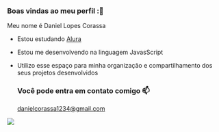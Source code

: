 ### Boas vindas ao meu perfil :🔮

Meu nome é Daniel Lopes Corassa 
  
- Estou estudando [Alura](https:www.alura.com.br)
- Estou me desenvolvendo na linguagem JavasScript
- Utilizo esse espaço para minha organização e compartilhamento dos seus projetos desenvolvidos

  ### Você pode entra em contato comigo 📫

  danielcorassa1234@gmail.com

![](https://media1.tenor.com/m/ZMe398J4PoEAAAAC/ok-okay.gif)
  
